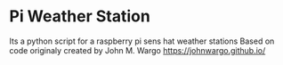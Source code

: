 # Pi Weather Station
Its a python script for a raspberry pi sens hat weather stations
Based on code originaly created by John M. Wargo https://johnwargo.github.io/
